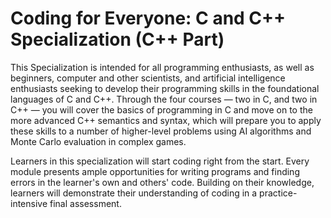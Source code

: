 # Coding for Everyone: C and C++ Specialization (C++ Part)

This Specialization is intended for all programming enthusiasts, as well as beginners, computer and other scientists, and artificial intelligence enthusiasts seeking to develop their programming skills in the foundational languages of C and C++. Through the four courses — two in C, and two in C++ — you will cover the basics of programming in C and move on to the more advanced C++ semantics and syntax, which will prepare you to apply these skills to a number of higher-level problems using AI algorithms and Monte Carlo evaluation in complex games.

Learners in this specialization will start coding right from the start. Every module presents ample opportunities for writing programs and finding errors in the learner's own and others' code. Building on their knowledge, learners will demonstrate their understanding of coding in a practice-intensive final assessment.

